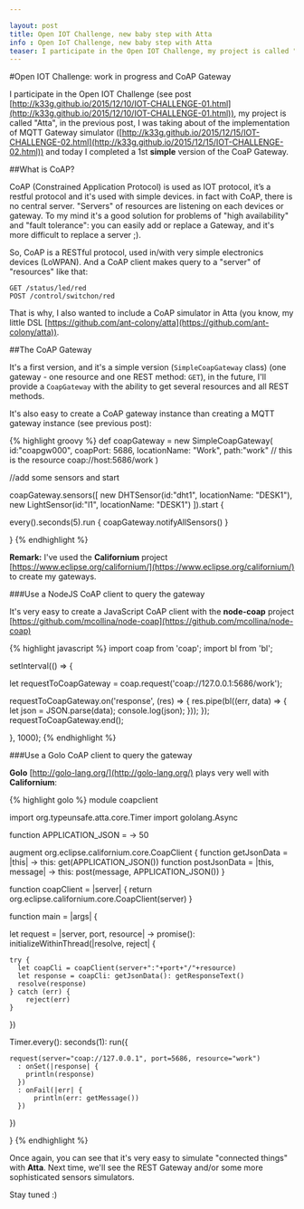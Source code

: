 ```yaml
---

layout: post
title: Open IOT Challenge, new baby step with Atta
info : Open IoT Challenge, new baby step with Atta
teaser: I participate in the Open IOT Challenge, my project is called "Atta", and today I completed a 1st version of the CoAP Gateway
---
```


#Open IOT Challenge: work in progress and CoAP Gateway

I participate in the Open IOT Challenge (see post [http://k33g.github.io/2015/12/10/IOT-CHALLENGE-01.html](http://k33g.github.io/2015/12/10/IOT-CHALLENGE-01.html)), my project is called "Atta", in the previous post, I was taking about of the implementation of MQTT Gateway simulator ([http://k33g.github.io/2015/12/15/IOT-CHALLENGE-02.html](http://k33g.github.io/2015/12/15/IOT-CHALLENGE-02.html)) and today I completed a 1st **simple** version of the CoaP Gateway.

##What is CoAP?

CoAP (Constrained Application Protocol) is used as IOT protocol, it’s a restful protocol and it's used with simple devices. in fact with CoAP, there is no central server. "Servers" of resources are listening on each devices or gateway. 
To my mind it's a good solution for problems of "high availability" and "fault tolerance": you can easily add or replace a Gateway, and it's more difficult to replace a server ;).

So, CoAP is a RESTful protocol, used in/with very simple electronics devices (LoWPAN). And a CoAP client makes query to a "server" of "resources" like that:

    GET /status/led/red
    POST /control/switchon/red

That is why, I also wanted to include a CoAP simulator in Atta (you know, my little DSL [https://github.com/ant-colony/atta](https://github.com/ant-colony/atta)).

##The CoAP Gateway

It's a first version, and it's a simple version (`SimpleCoapGateway` class) (one gateway - one resource and one REST method: `GET`), in the future, I'll provide a `CoapGateway` with the ability to get several resources and all REST methods.

It's also easy to create a CoAP gateway instance than creating a MQTT gateway instance (see previous post):

{% highlight groovy %}
def coapGateway = new SimpleCoapGateway(
  id:"coapgw000", 
  coapPort: 5686, 
  locationName: "Work", 
  path:"work" // this is the resource coap://host:5686/work
)

//add some sensors and start

coapGateway.sensors([
  new DHTSensor(id:"dht1", locationName: "DESK1"),
  new LightSensor(id:"l1", locationName: "DESK1")
]).start {

  every().seconds(5).run {
    coapGateway.notifyAllSensors()
  }

}
{% endhighlight %}

**Remark:** I've used the **Californium** project [https://www.eclipse.org/californium/](https://www.eclipse.org/californium/) to create my gateways.

###Use a NodeJS CoAP client to query the gateway

It's very easy to create a JavaScript CoAP client with the **node-coap** project [https://github.com/mcollina/node-coap](https://github.com/mcollina/node-coap)

{% highlight javascript %}
import coap from 'coap';
import bl from 'bl';

setInterval(() => {

  let requestToCoapGateway   = coap.request('coap://127.0.0.1:5686/work');

  requestToCoapGateway.on('response', (res) => {
    res.pipe(bl((err, data) => {
      let json = JSON.parse(data);
      console.log(json);
    }));
  });
  requestToCoapGateway.end();

}, 1000);
{% endhighlight %}


###Use a Golo CoAP client to query the gateway

**Golo** [http://golo-lang.org/](http://golo-lang.org/)  plays very well with **Californium**:

{% highlight golo %}
module coapclient

import org.typeunsafe.atta.core.Timer
import gololang.Async

function APPLICATION_JSON = -> 50

augment org.eclipse.californium.core.CoapClient {
  function getJsonData = |this| ->  this: get(APPLICATION_JSON())
  function postJsonData = |this, message| -> this: post(message, APPLICATION_JSON())
}

function coapClient = |server| {
  return org.eclipse.californium.core.CoapClient(server)
}

function main = |args| {

  let request = |server, port, resource| -> promise(): initializeWithinThread(|resolve, reject| {

    try {
      let coapCli = coapClient(server+":"+port+"/"+resource)
      let response = coapCli: getJsonData(): getResponseText()
      resolve(response)
    } catch (err) {
        reject(err)
    }
  })

  Timer.every(): seconds(1): run({

    request(server="coap://127.0.0.1", port=5686, resource="work")
      : onSet(|response| {
        println(response)
      })
      : onFail(|err| {
          println(err: getMessage())
      })

  })

}
{% endhighlight %}

Once again, you can see that it's very easy to simulate "connected things" with **Atta**. Next time, we'll see the REST Gateway and/or some more sophisticated sensors simulators.

Stay tuned :)






